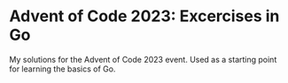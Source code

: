 # Advent of Code 2023: Excercises in Go

My solutions for the Advent of Code 2023 event. 
Used as a starting point for learning the basics of Go.


